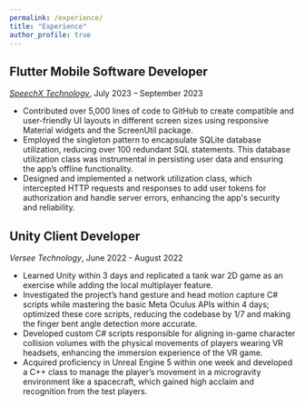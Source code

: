 ```yaml
---
permalink: /experience/
title: "Experience"
author_profile: true
---
```


## Flutter Mobile Software Developer
*[SpeechX Technology](https://www.speechx.cn/en/)*, July 2023 – September 2023
- Contributed over 5,000 lines of code to GitHub to create compatible and user-friendly UI layouts in different screen sizes using responsive Material widgets and the ScreenUtil package.
- Employed the singleton pattern to encapsulate SQLite database utilization, reducing over 100 redundant SQL statements. This database utilization class was instrumental in persisting user data and ensuring the app’s offline functionality.
- Designed and implemented a network utilization class, which intercepted HTTP requests and responses to add user tokens for authorization and handle server errors, enhancing the app's security and reliability.

## Unity Client Developer
*Versee Technology*, June 2022 - August 2022
- Learned Unity within 3 days and replicated a tank war 2D game as an exercise while adding the local multiplayer feature.
- Investigated the project’s hand gesture and head motion capture C# scripts while mastering the basic Meta Oculus APIs within 4 days; optimized these core scripts, reducing the codebase by 1/7 and making the finger bent angle detection more accurate.
- Developed custom C# scripts responsible for aligning in-game character collision volumes with the physical movements of players wearing VR headsets, enhancing the immersion experience of the VR game.
- Acquired proficiency in Unreal Engine 5 within one week and developed a C++ class to manage the player’s movement in a microgravity environment like a spacecraft, which gained high acclaim and recognition from the test players.